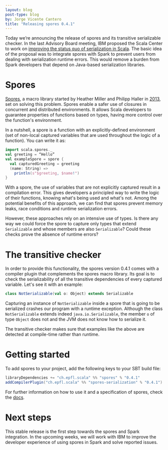 ```yaml
---
layout: blog
post-type: blog
by: Jorge Vicente Cantero
title: "Releasing spores 0.4.1"
---
```


Today we’re announcing the release of spores and its transitive serializable
checker. In the last Advisory Board meeting, IBM proposed the Scala Center to
work on [improving the status quo of serialization in
Scala](https://github.com/scalacenter/advisoryboard/blob/master/proposals/006-compile-time-serializibility-check.md).
The basic idea of the proposal was to integrate spores with Spark to prevent
users from dealing with serialization runtime errors. This would remove a burden
from Spark developers that depend on Java-based serialization libraries.
  
# Spores
  
[Spores](https://github.com/jvican/spores), a macro library started by Heather
Miller and Philipp Haller in
[2013](https://www.google.com/url?q=https%3A%2F%2Fgithub.com%2Fheathermiller%2Fspores%2Fcommit%2F65a953bf80abd38e9ccdaad83b9aaa16201cb9e0&sa=D&sntz=1&usg=AFQjCNHuHl_286apdZ7XoJmL8Fm9fNbXAg),
set on solving this problem. Spores enable a safer use of closures in concurrent
and distributed environments. It allows Scala developers to guarantee properties
of functions based on types, having more control over the function's
environment.
  
In a nutshell, a spore is a function with an explicitly-defined environment (set
of non-local captured variables that are used throughout the logic of a
function). You can write it as:
  
```scala
import scala.spores._
val greeting = “Hello”
val exampleSpore = spore {
  val capturedGreeting = greeting
  (name: String) =>
    println(s"$greeting, $name!")
}
```
  
With a spore, the use of variables that are not explicitly captured result in a
compilation error. This gives developers a principled way to write the logic of
their functions, knowing what's being used and what's not. Among the potential
benefits of this approach, we can find that spores prevent memory leaks, race
conditions and runtime serialization errors.
  
However, these approaches rely on an intensive use of types. Is there any way we
could force the spore to capture only types that extend `Serializable` and whose
members are also `Serializable`? Could these checks prove the absence of runtime
errors?
  
# The transitive checker
  
In order to provide this functionality, the spores version 0.4.1 comes with a
compiler plugin that complements the spores macro library. Its goal is to check
the serializability of all the transitive dependencies of every captured
variable. Let's see it with an example:
  
```scala
class NotSerializable(val o: Object) extends Serializable
```
  
Capturing an instance of `NotSerializable` inside a spore that is going to be
serialized crashes our program with a runtime exception. Although the class
`NotSerializable` extends indeed `java.io.Serializable`, the member `o` of type
`Object` does not and the JVM does not know how to serialize it.
  
The transitive checker makes sure that examples like the above are detected at
compile-time rather than runtime.
  
# Getting started
  
To add spores to your project, add the following keys to your SBT build file:
  
```scala
libraryDependencies += "ch.epfl.scala" %% "spores" % "0.4.1"
addCompilerPlugin("ch.epfl.scala" %% "spores-serialization" % "0.4.1")
```
  
For further information on how to use it and a specification of spores, check
the [docs](http://jvican.github.io/spores/spores.html).
  
# Next steps
  
This stable release is the first step towards the spores and Spark integration.
In the upcoming weeks, we will work with IBM to improve the developer experience
of using spores in Spark and solve reported issues.
